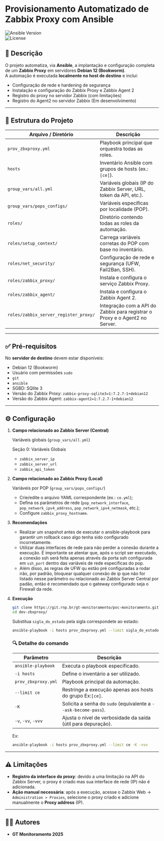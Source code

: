 # Provisionamento Automatizado de Zabbix Proxy com Ansible

![Ansible Version](https://img.shields.io/badge/ansible--core-2.15%2B-blue.svg)  
![License](https://img.shields.io/badge/license-MIT-green.svg)

## 📌 Descrição

O projeto automatiza, via **Ansible**, a implantação e configuração completa de um **Zabbix Proxy** em servidores **Debian 12 (Bookworm)**.  
A automação é executada **localmente no host de destino** e inclui:

- Configuração de rede e hardening de segurança  
- Instalação e configuração do Zabbix Proxy e Zabbix Agent 2  
- Registro do proxy no servidor Zabbix (com limitações)  
- Registro do Agent2 no servidor Zabbix (Em desenvolvimento)  


---

## 📂 Estrutura do Projeto

| Arquivo / Diretório                   | Descrição                                                                  |
| ------------------------------------- | ---------------------------------------------------------------------------|
| `prov_zbxproxy.yml`                   | Playbook principal que orquestra todas as roles.                           |
| `hosts`                               | Inventário Ansible com grupos de hosts (ex.: `[ce]`).                      |
| `group_vars/all.yml`                  | Variáveis globais (IP do Zabbix Server, URL, token da API, etc.).          |
| `group_vars/pops_configs/`            | Variáveis específicas por localidade (POP).                                |
| `roles/`                              | Diretório contendo todas as roles da automação.                            |
| `roles/setup_context/`                | Carrega variáveis corretas do POP com base no inventário.                  |
| `roles/net_security/`                 | Configuração de rede e segurança (UFW, Fail2Ban, SSH).                     |
| `roles/zabbix_proxy/`                 | Instala e configura o serviço Zabbix Proxy.                                |
| `roles/zabbix_agent/`                 | Instala e configura o Zabbix Agent 2.                                      |
| `roles/zabbix_server_register_proxy/` | Integração com a API do Zabbix para registrar o Proxy e o Agent2 no Server.|

---

## ✅ Pré-requisitos

No **servidor de destino** devem estar disponíveis:

   - Debian 12 (Bookworm)  
   - Usuário com permissões `sudo`  
   - `git`  
   - `ansible` 
   - SGBD: SQlite 3
   - Versão do Zabbix Proxy: `zabbix-proxy-sqlite3=1:7.2.7-1+debian12`
   - Versão do Zabbix Agent: `zabbix-agent2=1:7.2.7-1+debian12`

---

## ⚙️ Configuração

1. **Campo relacionado ao Zabbix Server (Central)**

   Variáveis globais (`group_vars/all.yml`)
   
   Seção 0: Variáveis Globais

   - `zabbix_server_ip`
   - `zabbix_server_url`  
   - `zabbix_api_token`


2. **Campo relacionado ao Zabbix Proxy (Local)**

   Variáveis por POP (`group_vars/pops_configs/`)  

   - Crie/edite o arquivo YAML correspondente (ex.: `ce.yml`);  
   - Defina os parâmetros de rede (`pop_network_interface`, `pop_network_ipv4_address`, `pop_network_ipv4_netmask`, etc.);  
   - Configure `zabbix_proxy_hostname`.  


3. **Recomendações**

   - Realizar um snapshot antes de executar o ansible-playbook para garantir um rollback caso algo tenha sido configurado incorretamente.
   - Utilizar duas interfaces de rede para não perder a conexão durante a execução. É importante se atentar que, após o script ser executado, a conexão ssh será feita apenas através da porta ssh configurada em `ssh_port` dentro das variáveis de rede especificas do pop. 
   - Além disso, as regras de UFW qu estão pré configuradas a rodar irão, por padrão, bloquear qualquer conexão de ip que não for listado nesse parâmetro ou relacionado ao Zabbix Server Central por padão, então é recomendado que o gateway configurado seja o Firewall da rede. 

4. **Execução**


   ```bash
   git clone https://git.rnp.br/gt-monitoramento/poc-monitoramento.git
   cd dev-zbxproxy/
   ```

   Substitua `sigla_do_estado` pela sigla correspondete ao estado:

   ```bash
   ansible-playbook -i hosts prov_zbxproxy.yml --limit sigla_do_estado -K
   ```

   ### 🔍 Detalhe do comando

   | Parâmetro           | Descrição                                                       |
   | ------------------- | --------------------------------------------------------------- |
   | `ansible-playbook`  | Executa o playbook especificado.                                |
   | `-i hosts`          | Define o inventário a ser utilizado.                            |
   | `prov_zbxproxy.yml` | Playbook principal da automação.                                |
   | `--limit ce`        | Restringe a execução apenas aos hosts do grupo Ex:`[ce]`.       |
   | `-K`                | Solicita a senha do `sudo` (equivalente a `--ask-become-pass`). |
   | `-v`, `-vv`, `-vvv` | Ajusta o nível de verbosidade da saída (útil para depuração).   |

   Ex:
   ```bash
   ansible-playbook -i hosts prov_zbxproxy.yml --limit ce -K -vvv
   ```

---

## ⚠️ Limitações

* **Registro da interface do proxy**: devido a uma limitação na API do Zabbix Server, o proxy é criado mas sua interface de rede (IP) não é adicionada.
* **Ação manual necessária**: após a execução, acesse o Zabbix Web → `Administration > Proxies`, selecione o proxy criado e adicione manualmente o **Proxy address** (IP).

---

## 👨‍💻 Autores

* **GT Monitoramento 2025**


